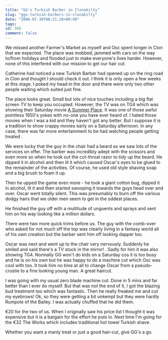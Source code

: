 ```yaml
---
title: "GG's Turkish Barber in Clonakilty"
slug: "ggs-turkish-barbers-in-clonakilty"
date: "2006-07-30T08:21:28+00:00"
tags:
id: 388
comment: false
---
```

             
We missed another Farmer's Market as myself and Osc spent longer in Clon that we expected. The place was mobbed, jammed with cars on the way to/from holidays and flooded just to make everyone's lives harder. However, none of this interfered with our mission to get our hair cut.

Catherine had noticed a new Turkish Barber had opened up on the ring road in Clon and thought I should check it out. I think it is only open a few weeks at this stage. I poked my head in the door and there were only two other people waiting which suited just fine.

The place looks great. Small but lots of nice touches including a big flat screen TV to keep you occupied. However, the TV was on TG4 which was showing their Saturday movie [A Summer Place](http://www.imdb.com/title/tt0053320/). It was one of those awful pointless 1950's yokes with no-one you have ever heard of. I hated those movies when I was a kid and they haven't got any better. But I suppose it is a tradition to show crappy movies early on a Saturday afternoon. In any case, there was far more entertainment to be had watching people getting  treated .

We were lucky that the guy in the chair had a beard so we saw lots of the services on offer. The barber was incredibly adept with the scissors and even more so when he took out the cut-throat razor to tidy up the beard. He dipped it in alcohol and then lit it which caused Oscar's eyes to be glued to the remainder of the activities. Of course, he used old style shaving soap and a big brush to foam it up.

Then he upped the game even more - he took a giant cotton bug, dipped it in alcohol, lit it and then started swooping it towards the guys head over and over. Oscar went totally silent. This was presumably to burn off the various dodgy hairs that we older men seem to get in the oddest places.

He finished the guy off with a multitude of unguents and sprays and sent him on his way looking like a million dollars.

There were two more  quick trims  before us. The guy with the comb-over who asked for  not much off the top  was clearly living in a fantasy world all of his own creation but the barber sent him off looking dapper too.

Oscar was next and went up to the chair very nervously. Suddenly he smiled and said  there's a TV stuck in the mirror! . Sadly for him it was also showing TG4\. Normally GG won't do kids on a Saturday cos it is too busy and he is on his own but he was happy to do a machine cut which Osc was cool with too. It took him no time at all to change Oscar from a pseudo-crustie to a fine looking young man. A great haircut.

I was going with my usual zero blade machine cut. Done in 5 mins and far better than I ever do myself. But that was not the end of it, I got the blazing bud treatment too which was fantastic. Then he really freaked me and cut my eyebrows! Ok, so they were getting a bit unkempt but they were hardly Rumpole of the Bailey. I was actually chuffed that he did them.

€20 for the two of us. When I originally saw his price list I thought it was expensive but it is a bargain for the effort he puts in. Next time I'm going for the €32  The Works  which includes traditional hot towel Turkish shave. 

Whether you want a manly treat or just a good hair-cut, give GG's a go.


<script type="application/ld+json">
{
  "@context": "https://schema.org/",
  "@type": "Review",
  "itemReviewed": {
    "@type": "Barber",
    "name": "GG's Turkish Barber",
    "priceRange": "$",
    "address" :{
      "@type": "PostalAddress",
      "streetAddress": "Ring Road",
      "addressLocality": "Clonakilty",
      "addressRegion": "Cork",
      "addressCountry": "Ireland"
    }
  },
  "reviewRating": {
    "@type": "Rating",
    "ratingValue": "5"
  },
  "name": "Fantastic barber for many years",
  "author": {
    "@type": "Person",
    "name": "Conor O'Neill"
  }
}
</script>

